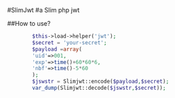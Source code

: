 #SlimJwt
#a Slim php jwt 

##How to use?
```php
		$this->load->helper('jwt');
		$secret = 'your-secret';
		$payload =array(
		'uid'=>001,
		'exp'=>time()+60*60*6,
		'nbf'=>time()-5*60
		);
		$jswstr = Slimjwt::encode($payload,$secret);
		var_dump(Slimjwt::decode($jswstr,$secret));
```